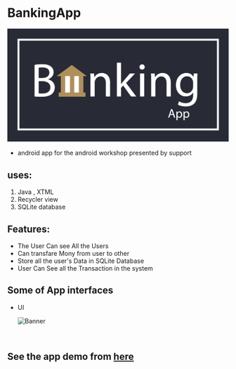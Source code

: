 # BankingApp
![Banner](https://github.com/HadyAhmed00/BankingApp/blob/main/Photos/Banking%20App%20Logo%20banner.png)
* android app for the android workshop presented by support  

## uses:
1. Java , XTML
2. Recycler view
3. SQLite database 
 

## Features:
* The User Can see All the Users
* Can transfare Mony from user to other
* Store all the user's Data in SQLite Database
* User Can See all the Transaction in the system  


## Some of App interfaces
* UI

    ![Banner](https://github.com/HadyAhmed00/BankingApp/blob/main/Photos/Simpl%20Banking%20App%20UI.png)



<br>

## See the app demo from [here](https://www.youtube.com/watch?v=-H7fiokyOuE)

<br>
